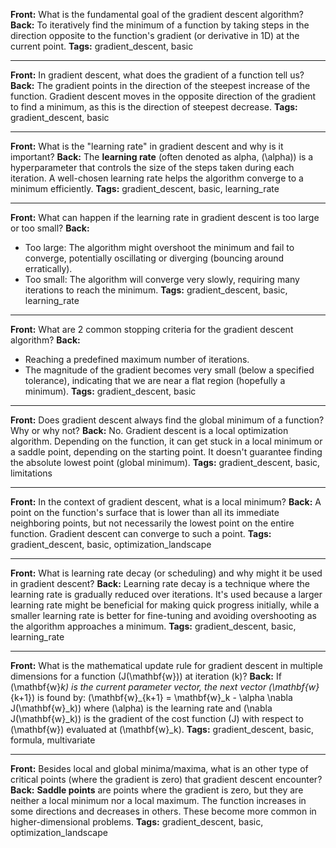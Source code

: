 **Front:** What is the fundamental goal of the gradient descent algorithm?
**Back:** To iteratively find the minimum of a function by taking steps in the direction opposite to the function's gradient (or derivative in 1D) at the current point.
**Tags:** gradient_descent, basic

---
**Front:** In gradient descent, what does the gradient of a function tell us?
**Back:** The gradient points in the direction of the steepest increase of the function. Gradient descent moves in the opposite direction of the gradient to find a minimum, as this is the direction of steepest decrease.
**Tags:** gradient_descent, basic

---
**Front:** What is the "learning rate" in gradient descent and why is it important?
**Back:** The <b>learning rate</b> (often denoted as alpha, \(\alpha\)) is a hyperparameter that controls the size of the steps taken during each iteration. A well-chosen learning rate helps the algorithm converge to a minimum efficiently.
**Tags:** gradient_descent, basic, learning_rate

---
**Front:** What can happen if the learning rate in gradient descent is too large or too small?
**Back:**
- Too large: The algorithm might overshoot the minimum and fail to converge, potentially oscillating or diverging (bouncing around erratically).
- Too small: The algorithm will converge very slowly, requiring many iterations to reach the minimum.
**Tags:** gradient_descent, basic, learning_rate

---
**Front:** What are 2 common stopping criteria for the gradient descent algorithm?
**Back:**
- Reaching a predefined maximum number of iterations.
- The magnitude of the gradient becomes very small (below a specified tolerance), indicating that we are near a flat region (hopefully a minimum).
**Tags:** gradient_descent, basic

---
**Front:** Does gradient descent always find the global minimum of a function? Why or why not?
**Back:** No. Gradient descent is a local optimization algorithm. Depending on the function, it can get stuck in a local minimum or a saddle point, depending on the starting point. It doesn't guarantee finding the absolute lowest point (global minimum).
**Tags:** gradient_descent, basic, limitations

---
**Front:** In the context of gradient descent, what is a local minimum?
**Back:** A point on the function's surface that is lower than all its immediate neighboring points, but not necessarily the lowest point on the entire function. Gradient descent can converge to such a point.
**Tags:** gradient_descent, basic, optimization_landscape

---
**Front:** What is learning rate decay (or scheduling) and why might it be used in gradient descent?
**Back:** Learning rate decay is a technique where the learning rate is gradually reduced over iterations. It's used because a larger learning rate might be beneficial for making quick progress initially, while a smaller learning rate is better for fine-tuning and avoiding overshooting as the algorithm approaches a minimum.
**Tags:** gradient_descent, basic, learning_rate

---
**Front:** What is the mathematical update rule for gradient descent in multiple dimensions for a function \(J(\mathbf{w})\) at iteration \(k\)?
**Back:** If \(\mathbf{w}_k\) is the current parameter vector, the next vector \(\mathbf{w}_{k+1}\) is found by:
\(\mathbf{w}_{k+1} = \mathbf{w}_k - \alpha \nabla J(\mathbf{w}_k)\)
where \(\alpha\) is the learning rate and \(\nabla J(\mathbf{w}_k)\) is the gradient of the cost function \(J\) with respect to \(\mathbf{w}\) evaluated at \(\mathbf{w}_k\).
**Tags:** gradient_descent, basic, formula, multivariate

---
**Front:** Besides local and global minima/maxima, what is an other type of critical points (where the gradient is zero) that gradient descent encounter?
**Back:**
<b>Saddle points</b> are points where the gradient is zero, but they are neither a local minimum nor a local maximum. The function increases in some directions and decreases in others. These become more common in higher-dimensional problems.
**Tags:** gradient_descent, basic, optimization_landscape
